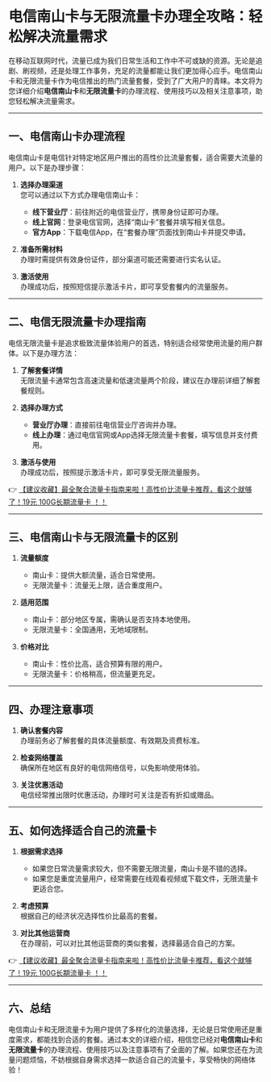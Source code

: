 # 电信南山卡与无限流量卡办理全攻略：轻松解决流量需求

在移动互联网时代，流量已成为我们日常生活和工作中不可或缺的资源。无论是追剧、刷视频，还是处理工作事务，充足的流量都能让我们更加得心应手。电信南山卡和无限流量卡作为电信推出的热门流量套餐，受到了广大用户的青睐。本文将为您详细介绍**电信南山卡**和**无限流量卡**的办理流程、使用技巧以及相关注意事项，助您轻松解决流量需求。

---

## 一、电信南山卡办理流程

电信南山卡是电信针对特定地区用户推出的高性价比流量套餐，适合需要大流量的用户。以下是办理步骤：

1. **选择办理渠道**  
   您可以通过以下方式办理电信南山卡：  
   - **线下营业厅**：前往附近的电信营业厅，携带身份证即可办理。  
   - **线上官网**：登录电信官网，选择“南山卡”套餐并填写相关信息。  
   - **官方App**：下载电信App，在“套餐办理”页面找到南山卡并提交申请。

2. **准备所需材料**  
   办理时需提供有效身份证件，部分渠道可能还需要进行实名认证。

3. **激活使用**  
   办理成功后，按照短信提示激活卡片，即可享受套餐内的流量服务。

---

## 二、电信无限流量卡办理指南

电信无限流量卡是追求极致流量体验用户的首选，特别适合经常使用流量的用户群体。以下是办理方法：

1. **了解套餐详情**  
   无限流量卡通常包含高速流量和低速流量两个阶段，建议在办理前详细了解套餐规则。

2. **选择办理方式**  
   - **营业厅办理**：直接前往电信营业厅咨询并办理。  
   - **线上办理**：通过电信官网或App选择无限流量卡套餐，填写信息并支付费用。

3. **激活与使用**  
   办理成功后，按照提示激活卡片，即可享受无限流量服务。

👉 [【建议收藏】最全聚合流量卡指南来啦！高性价比流量卡推荐，看这个就够了！19元 100G长期流量卡 ！！](https://bit.ly/Liuliangka)

---

## 三、电信南山卡与无限流量卡的区别

1. **流量额度**  
   - 南山卡：提供大额流量，适合日常使用。  
   - 无限流量卡：流量无上限，适合重度用户。

2. **适用范围**  
   - 南山卡：部分地区专属，需确认是否支持本地使用。  
   - 无限流量卡：全国通用，无地域限制。

3. **价格对比**  
   - 南山卡：性价比高，适合预算有限的用户。  
   - 无限流量卡：价格稍高，但流量更充足。

---

## 四、办理注意事项

1. **确认套餐内容**  
   办理前务必了解套餐的具体流量额度、有效期及资费标准。

2. **检查网络覆盖**  
   确保所在地区有良好的电信网络信号，以免影响使用体验。

3. **关注优惠活动**  
   电信经常推出限时优惠活动，办理时可关注是否有折扣或赠品。

---

## 五、如何选择适合自己的流量卡

1. **根据需求选择**  
   - 如果您日常流量需求较大，但不需要无限流量，南山卡是不错的选择。  
   - 如果您是重度流量用户，经常需要在线观看视频或下载文件，无限流量卡更适合您。

2. **考虑预算**  
   根据自己的经济状况选择性价比最高的套餐。

3. **对比其他运营商**  
   在办理前，可以对比其他运营商的类似套餐，选择最适合自己的方案。

👉 [【建议收藏】最全聚合流量卡指南来啦！高性价比流量卡推荐，看这个就够了！19元 100G长期流量卡 ！！](https://bit.ly/Liuliangka)

---

## 六、总结

电信南山卡和无限流量卡为用户提供了多样化的流量选择，无论是日常使用还是重度需求，都能找到合适的套餐。通过本文的详细介绍，相信您已经对**电信南山卡**和**无限流量卡**的办理流程、使用技巧以及注意事项有了全面的了解。如果您还在为流量问题烦恼，不妨根据自身需求选择一款适合自己的流量卡，享受畅快的网络体验！
